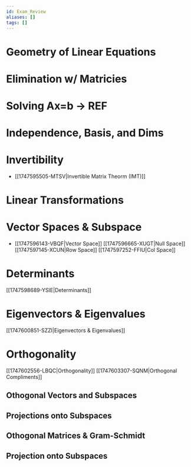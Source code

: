 ```yaml
---
id: Exam_Review
aliases: []
tags: []
---
```

# Geometry of Linear Equations 
# Elimination w/ Matricies
# Solving Ax=b → REF
# Independence, Basis, and Dims
# Invertibility
- [[1747595505-MTSV|Invertible Matrix Theorm (IMT)]]
# Linear Transformations 
# Vector Spaces & Subspace
- [[1747596143-VBQF|Vector Space]]
[[1747596665-XUGT|Null Space]]
[[1747597145-XCUN|Row Space]]
[[1747597252-FFIU|Col Space]]
# Determinants
[[1747598689-YSIE|Determinants]]
# Eigenvectors & Eigenvalues
[[1747600851-SZZI|Eigenvectors & Eigenvalues]]
# Orthogonality
[[1747602556-LBQC|Orthogonality]]
[[1747603307-SQNM|Orthogonal Compliments]]
## Othogonal Vectors and Subspaces
## Projections onto Subspaces
## Othogonal Matrices & Gram-Schmidt
## Projection onto Subspaces
